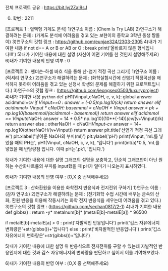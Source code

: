 전체 프로젝트 공유 : https://bit.ly/2ZaI9sJ

0. 학번 : 2211

[프로젝트 1 : 혈액형 가계도 분석]
1)연구소 이름 : (Chem Is Try LAB)
2)연구소가 해결하려는 문제 : (가계도 분석에 어려움을 겪고 있는 보현이의 중학교 3학년 동생 짱돌이)
3)연구소의 깃헙 링크 : https://github.com/eunjae324/2303-2305
4)내가 기여한 내용
if not d== A or B or AB or O :
    break 
    print('올바르지 않은 형식입니다!!!')
5)내가 기여한 내용에 대한 설명
(자신이 어떤 기여를 한 것인지 설명해주세요)
6)내가 기여한 내용의 반영 여부 : 0

[프로젝트 2 : 헨더슨-하셀 바흐 식을 통해 산-염기 적정 곡선 그리기]
1)연구소 이름 : (럭셔리 연구소)
2)연구소가 해결하려는 문제 : (화학실험시간에 산염기 적정곡선을 해석하지 못하여 어려움을 겪고 있는 신정서 학생의 문제를 해결하기 위한 프로젝트입니다.)
3)연구소의 깃헙 링크 : (https://github.com/jeongseo0503/luxuryproject)
4)내가 기여한 내용
```python```
def pH1(Vinput,cNaOH, c, v, k):
    global answer
    acidmmol=c*v
    if Vinput==0 :
        answer = (-0.5)*np.log10(c*k)
        return answer
    elif acidmmol> Vinput * cNaOH:
        basemmol = cNaOH * Vinput
        answer = pk + np.log10(basemmol/(acidmmol - basemmol))
        return answer
    elif acidmmol == Vinput*cNaOH:
        answer = 14 + 0.5* np.log10((10**(-14))*(c*v/(v+Vinput))/k)
        return answer
    else :
        otherNaOH = cNaOH*Vinput-c*v
        answer = 14+ np.log10(otherNaOH/(v+Vinput))
        return answer
plt.title('산염기 적정 곡선 그래프')
plt.xlabel('넣어준 NaOH의 부피(ml)')
plt.ylabel('pH')
print(Vinput, 'mL를 넣었을 때의 PH는', pH1(Vinput, cNaOH, c, v, k), '입니다')
print(int(a)*0.5, 'mL를 넣었을 때 반당량점 입니다. 이때 pH는',pk1, '입니다.') 

5)내가 기여한 내용에 대한 설명
그래프의 설명을 보충하고, 단순히 그래프만이 아닌 원하는 수산화나트륨의 부피를 input했을 때 pH가 얼마가 나오는지 표시하였다.

6)내가 기여한 내용의 반영 여부 : (O,X 중 선택해주세요)

[프로젝트 3 : 산화환원을 이용한 화학전지 반응식과 전지전위 구하기]
1)연구소 이름 : (감쟈 연구소)
2)연구소가 해결하려는 문제 : (전기화학 수업 시간에 배우는 금속의 산화, 환원 반응을 이용해 작동시키는 화학 전지 반응식을 세우는데 어려움을 겪고 있다.)
3)연구소의 깃헙 링크 : (https://github.com/sechan0817/2-1)
4)내가 기여한 내용
def gibbs() :
    return -y* metalnum[b]* (metalE[b]-metalE[a]) * 96500

if metalE[b]-metalE[a] > 0 :
    print('자발적인 반응입니다')
    print('깁스 자유에너지 변화량은'+str(gibbs())+'입니다')
else :
    print('비자발적인 반응입니다')
    print('깁스 자유에너지 변화량은'+str(gibbs())+'입니다')
    
5)내가 기여한 내용에 대한 설명
위 반응식으로 전지전위를 구할 수 있는데 자발적인 반응인지에 대한 것과 깁스 자유에너지의 변화량을 판단하고 싶어서 이를 기여해보았다.

6)내가 기여한 내용의 반영 여부 : (O,X 중 선택해주세요)

